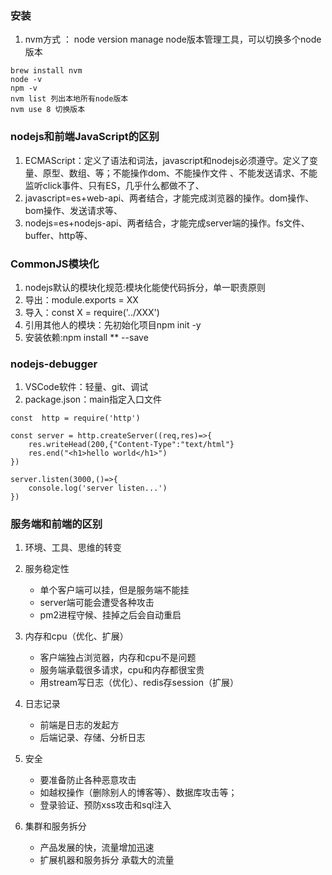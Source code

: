 ### 安装

1. nvm方式 ： node version manage node版本管理工具，可以切换多个node版本

```
brew install nvm 
node -v
npm -v
nvm list 列出本地所有node版本 
nvm use 8 切换版本
```

### nodejs和前端JavaScript的区别

1. ECMAScript：定义了语法和词法，javascript和nodejs必须遵守。定义了变量、原型、数组、等；不能操作dom、不能操作文件 、不能发送请求、不能监听click事件、只有ES，几乎什么都做不了、
2. javascript=es+web-api、两者结合，才能完成浏览器的操作。dom操作、bom操作、发送请求等、
3. nodejs=es+nodejs-api、两者结合，才能完成server端的操作。fs文件、buffer、http等、


### CommonJS模块化

1. nodejs默认的模块化规范:模块化能使代码拆分，单一职责原则
2. 导出：module.exports = XX
3. 导入：const X = require('../XXX')
4. 引用其他人的模块：先初始化项目npm init -y
5. 安装依赖:npm install ** --save


### nodejs-debugger

1. VSCode软件：轻量、git、调试
2. package.json：main指定入口文件

```
const  http = require('http')

const server = http.createServer((req,res)=>{
    res.writeHead(200,{"Content-Type":"text/html"}
    res.end("<h1>hello world</h1>")
})

server.listen(3000,()=>{
    console.log('server listen...')
})
```

### 服务端和前端的区别

1. 环境、工具、思维的转变
2. 服务稳定性
    + 单个客户端可以挂，但是服务端不能挂
    + server端可能会遭受各种攻击
    + pm2进程守候、挂掉之后会自动重启

3. 内存和cpu（优化、扩展）
    + 客户端独占浏览器，内存和cpu不是问题
    + 服务端承载很多请求，cpu和内存都很宝贵
    + 用stream写日志（优化）、redis存session（扩展）

4. 日志记录
    + 前端是日志的发起方
    + 后端记录、存储、分析日志

5. 安全
    + 要准备防止各种恶意攻击
    + 如越权操作（删除别人的博客等）、数据库攻击等；
    + 登录验证、预防xss攻击和sql注入

6. 集群和服务拆分
    + 产品发展的快，流量增加迅速
    + 扩展机器和服务拆分 承载大的流量